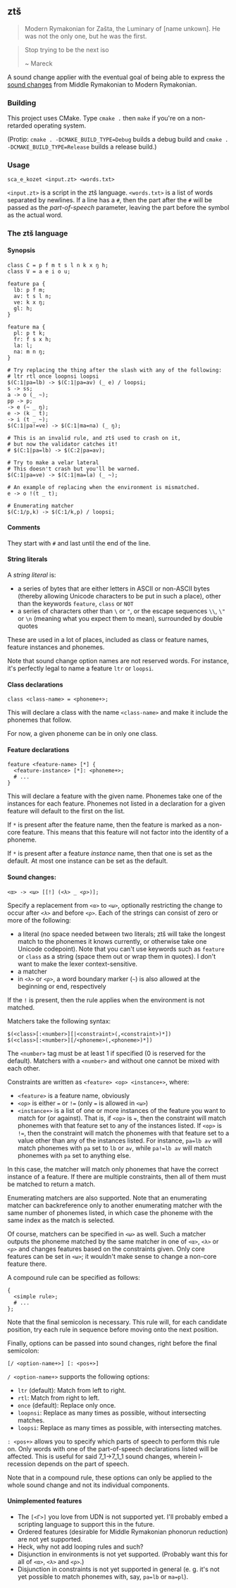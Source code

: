 ## ztš

> Modern Rymakonian for Zašta, the Luminary of [name unkown]. He was not
> the only one, but he was the first.

> Stop trying to be the next iso
>
> ~ Mareck

A sound change applier with the eventual goal of being able to express the
[sound changes](https://github.com/bluebear94/uruwi-conlangs/raw/master/out/7_1_1.pdf)
from Middle Rymakonian to Modern Rymakonian.

### Building

This project uses CMake. Type `cmake .` then `make` if you're on a
non-retarded operating system.

(Protip: `cmake . -DCMAKE_BUILD_TYPE=Debug` builds a debug build and
`cmake . -DCMAKE_BUILD_TYPE=Release` builds a release build.)

### Usage

    sca_e_kozet <input.zt> <words.txt>

`<input.zt>` is a script in the ztš language. `<words.txt>` is a list of words
separated by newlines. If a line has a `#`, then the part after the `#` will
be passed as the *part-of-speech* parameter, leaving the part before the
symbol as the actual word.

### The ztš language

#### Synopsis

    class C = p f m t s l n k x ŋ h;
    class V = a e i o u;

    feature pa {
      lb: p f m;
      av: t s l n;
      ve: k x ŋ;
      gl: h;
    }

    feature ma {
      pl: p t k;
      fr: f s x h;
      la: l;
      na: m n ŋ;
    }

    # Try replacing the thing after the slash with any of the following:
    # ltr rtl once loopnsi loopsi
    $(C:1|pa=lb) -> $(C:1|pa=av) (_ e) / loopsi;
    s -> ss;
    a -> o (_ ~);
    pp -> p;
    -> e (~ _ ŋ);
    e -> (k _ t);
    -> i (t _ ~);
    $(C:1|pa!=ve) -> $(C:1|ma=na) (_ ŋ);

    # This is an invalid rule, and ztš used to crash on it,
    # but now the validator catches it!
    # $(C:1|pa=lb) -> $(C:2|pa=av);

    # Try to make a velar lateral
    # This doesn't crash but you'll be warned.
    $(C:1|pa=ve) -> $(C:1|ma=la) (_ ~);

    # An example of replacing when the environment is mismatched.
    e -> o !(t _ t);

    # Enumerating matcher
    $(C:1/p,k) -> $(C:1/k,p) / loopsi;

#### Comments

They start with `#` and last until the end of the line.

#### String literals

A *string literal* is:

* a series of bytes that are either letters in ASCII or non-ASCII bytes
  (thereby allowing Unicode characters to be put in such a place), other than
  the keywords `feature`, `class` or `NOT`
* a series of characters other than `\` or `"`, or the escape sequences
  `\\`, `\"` or `\n` (meaning what you expect them to mean), surrounded by
  double quotes

These are used in a lot of places, included as class or feature names,
feature instances and phonemes.

Note that sound change option names are not reserved words. For instance,
it's perfectly legal to name a feature `ltr` or `loopsi`.

#### Class declarations

    class <class-name> = <phoneme+>;

This will declare a class with the name `<class-name>` and make it include
the phonemes that follow.

For now, a given phoneme can be in only one class.

#### Feature declarations

    feature <feature-name> [*] {
      <feature-instance> [*]: <phoneme+>;
      # ...
    }

This will declare a feature with the given name. Phonemes take one of the
instances for each feature. Phonemes not listed in a declaration for a
given feature will default to the first on the list.

If `*` is present after the feature name, then the feature is marked as
a non-core feature. This means that this feature will not factor into
the identity of a phoneme.

If `*` is present after a feature *instance* name, then that one is set as
the default. At most one instance can be set as the default.

#### Sound changes:

    <α> -> <ω> [[!] (<λ> _ <ρ>)];

Specify a replacement from `<α>` to `<ω>`, optionally restricting the change
to occur after `<λ>` and before `<ρ>`. Each of the strings can consist of
zero or more of the following:

* a literal (no space needed between two literals; ztš will take the longest
  match to the phonemes it knows currently, or otherwise take one Unicode
  codepoint). Note that you can't use keywords such as `feature` or `class`
  as a string (space them out or wrap them in quotes). I don't want to make
  the lexer context-sensitive.
* a matcher
* in `<λ>` or `<ρ>`, a word boundary marker (`~`) is also allowed at the
  beginning or end, respectively

If the `!` is present, then the rule applies when the environment is not
matched.

Matchers take the following syntax:

    $(<class>[:<number>][|<constraint>(,<constraint>)*])
    $(<class>[:<number>][/<phoneme>(,<phoneme>)*])

The `<number>` tag must be at least 1 if specified (0 is reserved for the
default). Matchers with a `<number>` and without one cannot be mixed with
each other.

Constraints are written as `<feature> <op> <instance+>`, where:

* `<feature>` is a feature name, obviously
* `<op>` is either `=` or `!=` (only `=` is allowed in `<ω>`)
* `<instance+>` is a list of one or more instances of the feature you want
  to match for (or against). That is, if `<op>` is `=`, then the constraint
  will match phonemes with that feature set to any of the instances listed.
  If `<op>` is `!=`, then the constraint will match the phonemes with that
  feature set to a value other than any of the instances listed. For instance,
  `pa=lb av` will match phonemes with `pa` set to `lb` or `av`, while
  `pa!=lb av` will match phonemes with `pa` set to anything else.

In this case, the matcher will match only phonemes that have the correct
instance of a feature. If there are multiple constraints, then all of them
must be matched to return a match.

Enumerating matchers are also supported. Note that an enumerating matcher
can backreference only to another enumerating matcher with the same number
of phonemes listed, in which case the phoneme with the same index as the
match is selected.

Of course, matchers can be specified in `<ω>` as well. Such a matcher outputs
the phoneme matched by the same matcher in one of `<α>`, `<λ>` or `<ρ>`
and changes features based on the constraints given. Only core features can
be set in `<ω>`; it wouldn't make sense to change a non-core feature there.

A compound rule can be specified as follows:

    {
      <simple rule>;
      # ...
    };

Note that the final semicolon is necessary. This rule will, for each candidate
position, try each rule in sequence before moving onto the next position.

Finally, options can be passed into sound changes, right before the final
semicolon:

    [/ <option-name+>] [: <pos+>]

`/ <option-name+>` supports the following options:

* `ltr` (default): Match from left to right.
* `rtl`: Match from right to left.
* `once` (default): Replace only once.
* `loopnsi`: Replace as many times as possible, without intersecting matches.
* `loopsi`: Replace as many times as possible, with intersecting matches.

`: <pos+>` allows you to specify which parts of speech to perform this rule
on. Only words with one of the part-of-speech declarations listed will be
affected. This is useful for said 7_1→7_1_1 sound changes, wherein l-recession
depends on the part of speech.

Note that in a compound rule, these options can only be applied to the whole
sound change and not its individual components.

#### Unimplemented features

* The `[<Γ>]` you love from UDN is not supported yet. I'll probably embed
  a scripting language to support this in the future.
* Ordered features (desirable for Middle Rymakonian phonorun reduction) are
  not yet supported.
* Heck, why not add looping rules and such?
* Disjunction in environments is not yet supported. (Probably want this for
  all of `<α>`, `<λ>` and `<ρ>`.)
* Disjunction in constraints is not yet supported in general (e. g. it's not
  yet possible to match phonemes with, say, `pa=lb` or `ma=pl`).
